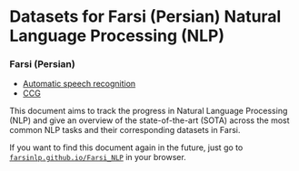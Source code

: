 # Datasets for Farsi (Persian) Natural Language Processing (NLP)


### Farsi (Persian)

- [Automatic speech recognition](farsi/automatic_speech_recognition.md)
- [CCG](english/ccg.md)



This document aims to track the progress in Natural Language Processing (NLP) and give an overview
of the state-of-the-art (SOTA) across the most common NLP tasks and their corresponding datasets in Farsi.

If you want to find this document again in the future, just go to [`farsinlp.github.io/Farsi_NLP`](https://farsinlp.github.io/Farsi_NLP/) in your browser.
